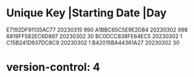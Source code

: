 # Unique Key        |Starting Date |Day
  E7192DF91135AC77   20230315       990
  A1BBC65C5E9E2D84   20230302       998
  6819FF582EC6D897   20230302       30
  BC0DCC838FE64EC5   20230302       1
  C15B241D937DC8C9   20230302       1
  B42015BA44361A27   20230302       30
# version-control: 4
